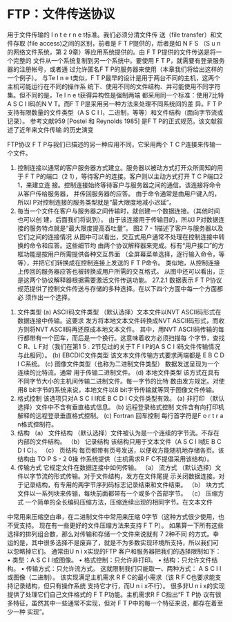 # FTP：文件传送协议

用于文件传输的 I n t e r n e t标准。我们必须分清文件传
送（file transfer）和文件存取 (file access)之间的区别，前者是 F T P提供的，后者是如 N F S
（S u n的网络文件系统，第 2 9章）等应用系统提供的。由 F T P提供的文件传送是将一个完整的
文件从一个系统复制到另一个系统中。要使用 F T P，就需要有登录服务器的注册帐号，或者通
过允许匿名F T P的服务器来使用（本章我们将给出这样的一个例子）。
与Te l n e t类似，F T P最早的设计是用于两台不同的主机，这两个主机可能运行在不同的操作系
统下、使用不同的文件结构、并可能使用不同字符集。但不同的是，Te l n e t获得异构性是强制两端
都采用同一个标准：使用7比特A S C I I码的N V T。而F T P是采用另一种方法来处理不同系统间的差
异。F T P支持有限数量的文件类型（A S C I I，二进制，等等）和文件结构（面向字节流或记录）。
参考文献959 [Postel 和 Reynolds 1985] 是F T P的正式规范。该文献叙述了近年来文件传输
的历史演变


FTP协议
F T P与我们已描述的另一种应用不同，它采用两个 T C P连接来传输一个文件。
1) 控制连接以通常的客户服务器方式建立。服务器以被动方式打开众所周知的用于
F T P的端口（2 1），等待客户的连接。客户则以主动方式打开 T C P端口2 1，来建立连
接。控制连接始终等待客户与服务器之间的通信。该连接将命令从客户传给服务器，
并传回服务器的应答。
由于命令通常是由用户键入的，所以I P对控制连接的服务类型就是“最大限度地减小迟延”。
2) 每当一个文件在客户与服务器之间传输时，就创建一个数据连接。（其他时间也可以创
建，后面我们将说到）。
由于该连接用于传输目的，所以I P对数据连接的服务特点就是“最大限度提高吞吐量”。
图2 7 - 1描述了客户与服务器以及它们之间的连接情况
从图中可以看出，交互式用户通常不处理在控制连接中转换的命令和应答。这些细节均
由两个协议解释器来完成。标有“用户接口”的方框功能是按用户所需提供各种交互界面
（全屏幕菜单选择，逐行输入命令，等等），并把它们转换成在控制连接上发送的 F T P命令。
类似地，从控制连接上传回的服务器应答也被转换成用户所需的交互格式。
从图中还可以看出，正是这两个协议解释器根据需要激活文件传送功能。
27.2.1 数据表示
F T P协议规范提供了控制文件传送与存储的多种选择。在以下四个方面中每一个方面都必
须作出一个选择。

1. 文件类型
(a) ASCII码文件类型 （默认选择）文本文件以NVT ASCII码形式在数据连接中传输。这要求
发方将本地文本文件转换成NVT ASCII码形式，而收方则将NVT ASCII码再还原成本地文本文件。
其中，用NVT ASCII码传输的每行都带有一个回车，而后是一个换行。这意味着收方必须扫描每
个字节，查找C R、L F对（我们在第1 5 . 2节见过的关于T F I P的A S C I I码文件传输情况与此相同）。
(b) EBCDIC文件类型 该文本文件传输方式要求两端都是 E B C D I C系统。
(c) 图像文件类型（也称为二进制文件类型） 数据发送呈现为一个连续的比特流。通常
用于传输二进制文件。
(d) 本地文件类型 该方式在具有不同字节大小的主机间传输二进制文件。每一字节的比特
数由发方规定。对使用8 bit字节的系统来说，本地文件以8 bit字节传输就等同于图像文件传输。
2. 格式控制
该选项只对A S C I I和E B C D I C文件类型有效。
(a) 非打印 （默认选择）文件中不含有垂直格式信息。
(b) 远程登录格式控制 文件含有向打印机解释的远程登录垂直格式控制。
(c) Fortran 回车控制 每行首字符是F o r t r a n格式控制符。
3. 结构
（a） 文件结构 （默认选择）文件被认为是一个连续的字节流。不存在内部的文件结构。
（b） 记录结构 该结构只用于文本文件（A S C I I或E B C D I C）。
（c） 页结构 每页都带有页号发送，以便收方能随机地存储各页。该结构由 TO P S - 2 0操
作系统提供（主机需求R F C不提倡采用该结构）。
4. 传输方式
它规定文件在数据连接中如何传输。
（a） 流方式 （默认选择）文件以字节流的形式传输。对于文件结构，发方在文件尾提
示关闭数据连接。对于记录结构，有专用的两字节序列码标志记录结束和文件结束。
（b） 块方式 文件以一系列块来传输，每块前面都带有一个或多个首部字节。
（c） 压缩方式 一个简单的全长编码压缩方法，压缩连续出现的相同字节。在文本文件




中常用来压缩空白串，在二进制文件中常用来压缩 0字节（这种方式很少使用，也不受支持。
现在有一些更好的文件压缩方法来支持 F T P）。
如果算一下所有这些选择的排列组合数，那么对传输和存储一个文件来说就有 7 2种不同
的方式。幸运的是，其中很多选择不是废弃了，就是不为多数实现环境所支持，所以我们可
以忽略掉它们。
通常由U n i x实现的FTP 客户和服务器把我们的选择限制如下：
• 类型：A S C I I或图像。
• 格式控制：只允许非打印。
• 结构：只允许文件结构。
• 传输方式：只允许流方式。
这就限制我们只能取一、两种方式： A S C I I或图像（二进制）。
该实现满足主机需求 R F C的最小需求（该 R F C也要求能支持记录结构，但只有操作系统
支持它才行，而U n i x不行）。
很多非U n i x的实现提供了处理它们自己文件格式的 F T P功能。主机需求R F C指出“F T P协
议有很多特征，虽然其中一些通常不实现，但对 F T P中的每一个特征来说，都存在着至少一种
实现”。

